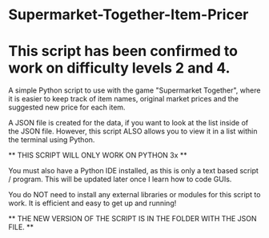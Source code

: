 # Supermarket-Together-Item-Pricer
# This script has been confirmed to work on difficulty levels 2 and 4.
A simple Python script to use with the game "Supermarket Together", where it is easier to keep track of item names, original market prices and the suggested new price for each item.

A JSON file is created for the data, if you want to look at the list inside of the JSON file. However, this script ALSO allows you to view it in a list within the terminal using Python.

** THIS SCRIPT WILL ONLY WORK ON PYTHON 3x **

You must also have a Python IDE installed, as this is only a text based script / program. This will be updated later once I learn how to code GUIs.

You do NOT need to install any external libraries or modules for this script to work. It is efficient and easy to get up and running!

** THE NEW VERSION OF THE SCRIPT IS IN THE FOLDER WITH THE JSON FILE. **


